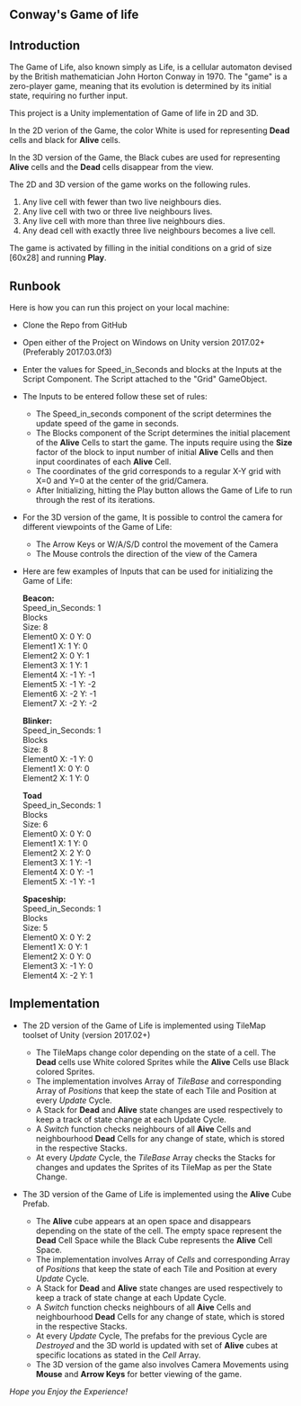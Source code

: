 Conway's Game of life
------------------------------

Introduction
----------------

The Game of Life, also known simply as Life, is a cellular automaton devised by the British mathematician John Horton Conway in 1970. The "game" is a zero-player game, meaning that its evolution is determined by its initial state, requiring no further input.

This project is a Unity implementation of Game of life in 2D and 3D.

In the 2D verion of the Game, the color White is used for representing **Dead** cells and black for **Alive** cells.

In the 3D version of the Game, the Black cubes are used for representing **Alive** cells and the **Dead** cells disappear from the view.

The 2D and 3D version of the game works on the following rules.

1. Any live cell with fewer than two live neighbours dies.
2. Any live cell with two or three live neighbours lives.
3. Any live cell with more than three live neighbours dies.
4. Any dead cell with exactly three live neighbours becomes a live cell.

The game is activated by filling in the initial conditions on a grid of size [60x28] and running **Play**.

Runbook
----------------

Here is how you can run this project on your local machine:

* Clone the Repo from GitHub

* Open either of the Project on Windows on Unity version 2017.02+ (Preferably 2017.03.0f3)

* Enter the values for Speed_in_Seconds and blocks at the Inputs at the Script Component. The Script attached to the "Grid" GameObject.

* The Inputs to be entered follow these set of rules:
	* The Speed_in_seconds component of the script determines the update speed of the game in seconds.
	* The Blocks component of the Script determines the initial placement of the **Alive** Cells to start the game. The inputs require using the **Size** factor of the block to input number of initial **Alive** Cells and then input coordinates of each **Alive** Cell.
	* The coordinates of the grid corresponds to a regular X-Y grid with X=0 and Y=0 at the center of the grid/Camera.
	* After Initializing, hitting the Play button allows the Game of Life to run through the rest of its iterations.

* For the 3D version of the game, It is possible to control the camera for different viewpoints of the Game of Life:
	* The Arrow Keys or W/A/S/D control the movement of the Camera
	* The Mouse controls the direction of the view of the Camera
 
* Here are few examples of Inputs that can be used for initializing the Game of Life:

	**Beacon:**\
	Speed_in_Seconds: 1\
	Blocks\
	Size: 8\
	Element0	X: 0	Y: 0\
	Element1	X: 1	Y: 0\
	Element2	X: 0	Y: 1\
	Element3	X: 1	Y: 1\
	Element4	X: -1	Y: -1\
	Element5	X: -1	Y: -2\
	Element6	X: -2	Y: -1\
	Element7	X: -2	Y: -2


	**Blinker:**\
	Speed_in_Seconds: 1\
	Blocks\
	Size: 8\
	Element0	X: -1	Y: 0\
	Element1	X: 0	Y: 0\
	Element2	X: 1	Y: 0


	**Toad**\
	Speed_in_Seconds: 1\
	Blocks\
	Size: 6\
	Element0	X: 0	Y: 0\
	Element1	X: 1	Y: 0\
	Element2	X: 2	Y: 0\
	Element3	X: 1	Y: -1\
	Element4	X: 0	Y: -1\
	Element5	X: -1	Y: -1



	**Spaceship:**\
	Speed_in_Seconds: 1\
	Blocks\
	Size: 5\
	Element0	X: 0	Y: 2\
	Element1	X: 0	Y: 1\
	Element2	X: 0	Y: 0\
	Element3	X: -1	Y: 0\
	Element4	X: -2	Y: 1


Implementation
----------------------

* The 2D version of the Game of Life is implemented using TileMap toolset of Unity (version 2017.02+)
	* The TileMaps change color depending on the state of a cell. The **Dead** cells use White colored Sprites while the **Alive** Cells use Black colored Sprites.
	* The implementation involves Array of *TileBase* and corresponding Array of *Positions* that keep the state of each Tile and Position at every *Update* Cycle.
	* A Stack for **Dead** and **Alive** state changes are used respectively to keep a track of state change at each Update Cycle.
	* A *Switch* function checks neighbours of all **Aive** Cells and neighbourhood **Dead** Cells for any change of state, which is stored in the respective Stacks.
	* At every *Update* Cycle, the *TileBase* Array checks the Stacks for changes and updates the Sprites of its TileMap as per the State Change.

* The 3D version of the Game of Life is implemented using the **Alive** Cube Prefab.
	* The **Alive** cube appears at an open space and disappears depending on the state of the cell. The empty space represent the **Dead** Cell Space while the Black Cube represents the **Alive** Cell Space.
	* The implementation involves Array of *Cells* and corresponding Array of *Positions* that keep the state of each Tile and Position at every *Update* Cycle.
	* A Stack for **Dead** and **Alive** state changes are used respectively to keep a track of state change at each Update Cycle.
	* A *Switch* function checks neighbours of all **Aive** Cells and neighbourhood **Dead** Cells for any change of state, which is stored in the respective Stacks.
	* At every *Update* Cycle, The prefabs for the previous Cycle are *Destroyed* and the 3D world is updated with set of **Alive** cubes at specific locations as stated in the *Cell* Array.
	* The 3D version of the game also involves Camera Movements using **Mouse** and **Arrow Keys** for better viewing of the game.



*Hope you Enjoy the Experience!*